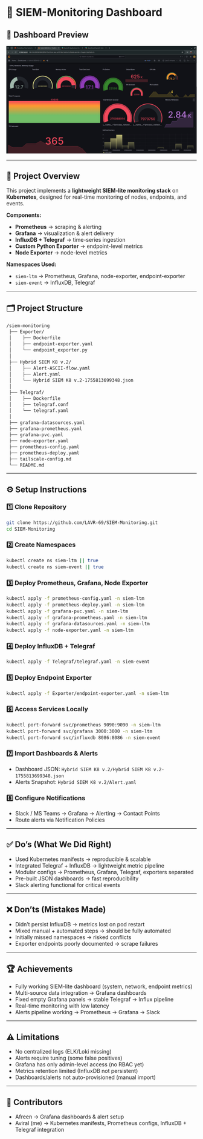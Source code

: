 
# 🚀 SIEM-Monitoring Dashboard

## 📸 Dashboard Preview
![SIEM-Monitoring Dashboard Screenshot](./Screenshot-1.png)

---

## 📖 Project Overview
This project implements a **lightweight SIEM-lite monitoring stack** on **Kubernetes**, designed for real-time monitoring of nodes, endpoints, and events.

**Components:**
- **Prometheus** → scraping & alerting  
- **Grafana** → visualization & alert delivery  
- **InfluxDB + Telegraf** → time-series ingestion  
- **Custom Python Exporter** → endpoint-level metrics  
- **Node Exporter** → node-level metrics  

**Namespaces Used:**  
- `siem-ltm` → Prometheus, Grafana, node-exporter, endpoint-exporter  
- `siem-event` → InfluxDB, Telegraf  

---

## 🗂 Project Structure
```plaintext
/siem-monitoring
 ├── Exporter/
 │    ├── Dockerfile
 │    ├── endpoint-exporter.yaml
 │    └── endpoint_exporter.py
 │
 ├── Hybrid SIEM K8 v.2/
 │    ├── Alert-ASCII-flow.yaml
 │    ├── Alert.yaml
 │    └── Hybrid SIEM K8 v.2-1755813699348.json
 │
 ├── Telegraf/
 │    ├── Dockerfile
 │    ├── telegraf.conf
 │    └── telegraf.yaml
 │
 ├── grafana-datasources.yaml
 ├── grafana-prometheus.yaml
 ├── grafana-pvc.yaml
 ├── node-exporter.yaml
 ├── prometheus-config.yaml
 ├── prometheus-deploy.yaml
 ├── tailscale-config.md
 └── README.md
```

---

## ⚙️ Setup Instructions

### 1️⃣ Clone Repository

```bash
git clone https://github.com/LAVR-69/SIEM-Monitoring.git
cd SIEM-Monitoring
```

### 2️⃣ Create Namespaces

```bash
kubectl create ns siem-ltm || true
kubectl create ns siem-event || true
```

### 3️⃣ Deploy Prometheus, Grafana, Node Exporter

```bash
kubectl apply -f prometheus-config.yaml -n siem-ltm
kubectl apply -f prometheus-deploy.yaml -n siem-ltm
kubectl apply -f grafana-pvc.yaml -n siem-ltm
kubectl apply -f grafana-prometheus.yaml -n siem-ltm
kubectl apply -f grafana-datasources.yaml -n siem-ltm
kubectl apply -f node-exporter.yaml -n siem-ltm
```

### 4️⃣ Deploy InfluxDB + Telegraf

```bash
kubectl apply -f Telegraf/telegraf.yaml -n siem-event
```

### 5️⃣ Deploy Endpoint Exporter

```bash
kubectl apply -f Exporter/endpoint-exporter.yaml -n siem-ltm
```

### 6️⃣ Access Services Locally

```bash
kubectl port-forward svc/prometheus 9090:9090 -n siem-ltm
kubectl port-forward svc/grafana 3000:3000 -n siem-ltm
kubectl port-forward svc/influxdb 8086:8086 -n siem-event
```

### 7️⃣ Import Dashboards & Alerts

* Dashboard JSON: `Hybrid SIEM K8 v.2/Hybrid SIEM K8 v.2-1755813699348.json`
* Alerts Snapshot: `Hybrid SIEM K8 v.2/Alert.yaml`

### 8️⃣ Configure Notifications

* Slack / MS Teams → Grafana → Alerting → Contact Points
* Route alerts via Notification Policies

---

## ✅ Do’s (What We Did Right)

* Used Kubernetes manifests → reproducible & scalable
* Integrated Telegraf + InfluxDB → lightweight metric pipeline
* Modular configs → Prometheus, Grafana, Telegraf, exporters separated
* Pre-built JSON dashboards → fast reproducibility
* Slack alerting functional for critical events

---

## ❌ Don’ts (Mistakes Made)

* Didn’t persist InfluxDB → metrics lost on pod restart
* Mixed manual + automated steps → should be fully automated
* Initially missed namespaces → risked conflicts
* Exporter endpoints poorly documented → scrape failures

---

## 🏆 Achievements

* Fully working SIEM-lite dashboard (system, network, endpoint metrics)
* Multi-source data integration → Grafana dashboards
* Fixed empty Grafana panels → stable Telegraf → Influx pipeline
* Real-time monitoring with low latency
* Alerts pipeline working → Prometheus → Grafana → Slack

---

## ⚠️ Limitations

* No centralized logs (ELK/Loki missing)
* Alerts require tuning (some false positives)
* Grafana has only admin-level access (no RBAC yet)
* Metrics retention limited (InfluxDB not persistent)
* Dashboards/alerts not auto-provisioned (manual import)

---

## 👥 Contributors

* Afreen → Grafana dashboards & alert setup
* Aviral (me) → Kubernetes manifests, Prometheus configs, InfluxDB + Telegraf integration
